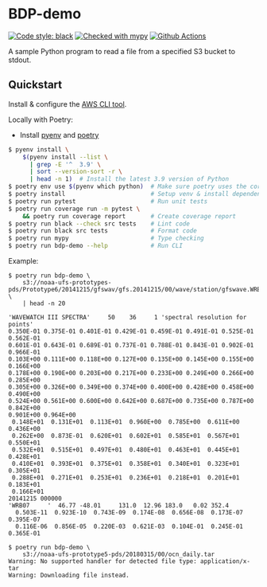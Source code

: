 # BDP-demo

[![Code style: black](https://img.shields.io/badge/code%20style-black-000000.svg)](https://github.com/psf/black) [![Checked with mypy](http://www.mypy-lang.org/static/mypy_badge.svg)](http://mypy-lang.org/) [![Github Actions](https://github.com/NOAA-GSL/bdp-demo/actions/workflows/python-app.yml/badge.svg)](https://github.com/NOAA-GSL/bdp-demo/actions/workflows/python-app.yml)

A sample Python program to read a file from a specified S3 bucket to stdout.

## Quickstart

Install & configure the [AWS CLI tool](https://docs.aws.amazon.com/cli/latest/userguide/install-cliv2.html).

Locally with Poetry:

- Install [pyenv](https://github.com/pyenv/pyenv#installation) and [poetry](https://python-poetry.org/docs/#installation)

```sh
$ pyenv install \
    $(pyenv install --list \
      | grep -E '^  3.9' \
      | sort --version-sort -r \
      | head -n 1)  # Install the latest 3.9 version of Python
$ poetry env use $(pyenv which python)  # Make sure poetry uses the correct python version
$ poetry install                        # Setup venv & install dependencies
$ poetry run pytest                     # Run unit tests
$ poetry run coverage run -m pytest \
    && poetry run coverage report       # Create coverage report
$ poetry run black --check src tests    # Lint code
$ poetry run black src tests            # Format code
$ poetry run mypy                       # Type checking
$ poetry run bdp-demo --help            # Run CLI
```

Example:

```console
$ poetry run bdp-demo \
    s3://noaa-ufs-prototypes-pds/Prototype6/20141215/gfswav/gfs.20141215/00/wave/station/gfswave.WRB07.spec \
    | head -n 20

'WAVEWATCH III SPECTRA'     50    36     1 'spectral resolution for points'
0.350E-01 0.375E-01 0.401E-01 0.429E-01 0.459E-01 0.491E-01 0.525E-01 0.562E-01
0.601E-01 0.643E-01 0.689E-01 0.737E-01 0.788E-01 0.843E-01 0.902E-01 0.966E-01
0.103E+00 0.111E+00 0.118E+00 0.127E+00 0.135E+00 0.145E+00 0.155E+00 0.166E+00
0.178E+00 0.190E+00 0.203E+00 0.217E+00 0.233E+00 0.249E+00 0.266E+00 0.285E+00
0.305E+00 0.326E+00 0.349E+00 0.374E+00 0.400E+00 0.428E+00 0.458E+00 0.490E+00
0.524E+00 0.561E+00 0.600E+00 0.642E+00 0.687E+00 0.735E+00 0.787E+00 0.842E+00
0.901E+00 0.964E+00
 0.148E+01  0.131E+01  0.113E+01  0.960E+00  0.785E+00  0.611E+00  0.436E+00
 0.262E+00  0.873E-01  0.620E+01  0.602E+01  0.585E+01  0.567E+01  0.550E+01
 0.532E+01  0.515E+01  0.497E+01  0.480E+01  0.463E+01  0.445E+01  0.428E+01
 0.410E+01  0.393E+01  0.375E+01  0.358E+01  0.340E+01  0.323E+01  0.305E+01
 0.288E+01  0.271E+01  0.253E+01  0.236E+01  0.218E+01  0.201E+01  0.183E+01
 0.166E+01
20141215 000000
'WRB07     '  46.77 -48.01     131.0  12.96 183.0   0.02 352.4
  0.503E-11  0.923E-10  0.743E-09  0.174E-08  0.656E-08  0.173E-07  0.395E-07
  0.116E-06  0.856E-05  0.220E-03  0.621E-03  0.104E-01  0.245E-01  0.365E-01

$ poetry run bdp-demo \
    s3://noaa-ufs-prototype5-pds/20180315/00/ocn_daily.tar
Warning: No supported handler for detected file type: application/x-tar
Warning: Downloading file instead.
```
